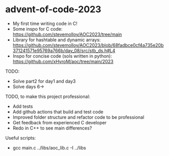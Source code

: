 # advent-of-code-2023
- My first time writing code in C!
- Some inspo for C code: https://github.com/stevemolloy/AOC2023/tree/main
- Library for hashtable and dynamic arrays: https://github.com/stevemolloy/AOC2023/blob/68fadbce0cf4a735e20b371241571e95769a766b/day_08/src/stb_ds.h#L4
- Inspo for concise code (sols written in python): https://github.com/xHyroM/aoc/tree/main/2023



TODO:
- Solve part2 for day1 and day3
- Solve days 6->




TODO, to make this project professional:
- Add tests
- Add github actions that build and test code
- Improved folder structure and refactor code to be professional
- Get feedback from experienced C developer
- Redo in C++ to see main differences?


Useful scripts:
- gcc main.c ../libs/aoc_lib.c -I ../libs